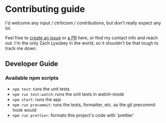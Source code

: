 # Contributing guide

I'd welcome any input / ctriticism / contributions, but don't really expect any lol.

Feel free to [create an issue](https://github.com/zachlysobey/z-starter-cli/issues/new) or [a PR](https://github.com/zachlysobey/z-starter-cli/pulls) here, or find my contact info and reach out.
I'm the only Zach Lysobey in the world, so it shouldn't be that tough to track me down.

## Developer Guide

### Available npm scripts

-   `npm test`: runs the unit tests
-   `npm run test:watch`: runs the unit tests in _watch-mode_
-   `npm start`: runs the app
-   `npm run precommit`: runs the tests, formatter, etc. as the git precommit hook would
-   `npm run prettier`: formats this project's code with 'prettier'
